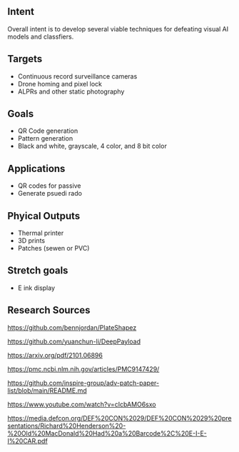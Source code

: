 ## Intent

Overall intent is to develop several viable techniques for defeating visual AI models and classfiers.

## Targets

- Continuous record surveillance cameras
- Drone homing and pixel lock
- ALPRs and other static photography

## Goals

- QR Code generation
- Pattern generation
- Black and white, grayscale, 4 color, and 8 bit color

## Applications

- QR codes for passive
- Generate psuedi rado

## Phyical Outputs

- Thermal printer
- 3D prints
- Patches (sewen or PVC)

## Stretch goals

- E ink display

## Research Sources

https://github.com/bennjordan/PlateShapez

https://github.com/yuanchun-li/DeepPayload

https://arxiv.org/pdf/2101.06896

https://pmc.ncbi.nlm.nih.gov/articles/PMC9147429/

https://github.com/inspire-group/adv-patch-paper-list/blob/main/README.md

https://www.youtube.com/watch?v=cIcbAMO6sxo

https://media.defcon.org/DEF%20CON%2029/DEF%20CON%2029%20presentations/Richard%20Henderson%20-%20Old%20MacDonald%20Had%20a%20Barcode%2C%20E-I-E-I%20CAR.pdf
